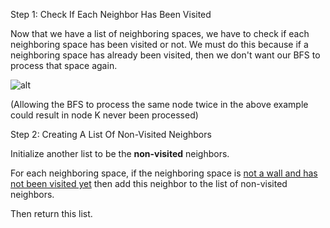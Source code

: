<!--title={Genereate list of non-visited neighbors}-->

<!--concepts={if_stmts.mdx,for_loops.mdx}-->

<!--badges={Python:8,CreativeThinker:7}-->
Step 1: Check If Each Neighbor Has Been Visited

Now that we have a list of neighboring spaces, we have to check if each neighboring space has been visited or not. We must do this because if a neighboring space has already been visited, then we don't want our BFS to process that space again.

![alt](https://static.javatpoint.com/tutorial/ai/images/breadth-first-search.png)

(Allowing the BFS to process the same node twice in the above example could result in node K never been processed)

Step 2: Creating A List Of Non-Visited Neighbors

Initialize another list to be the **non-visited** neighbors. 

For each neighboring space, if the neighboring space is <u>not a wall and has not been visited yet</u> then add this neighbor to the list of non-visited neighbors. 

Then return this list.

